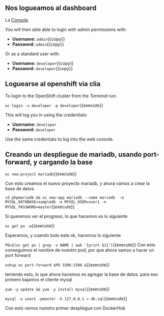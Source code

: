## Nos logueamos al dashboard 

La [Console](https://console-openshift-console-[[HOST_SUBDOMAIN]]-443-[[KATACODA_HOST]].environments.katacoda.com). 

You will then able able to login with admin permissions with:

* **Username:** ``admin``{{copy}}
* **Password:** ``admin``{{copy}}

Or as a standard user with:

* **Username:** ``developer``{{copy}}
* **Password:** ``developer``{{copy}}

## Loguearse al openshift via clia


To login to the OpenShift cluster from the _Terminal_ run:

``oc login -u developer -p developer``{{execute}}

This will log you in using the credentials:

* **Username:** ``developer``
* **Password:** ``developer``

Use the same credentials to log into the web console.

## Creando un despliegue de mariadb, usando port-forward, y cargando la base

``oc new-project mariadb``{{execute}}

Con esto creamos el nuevo proyecto mariadb, y ahora vamos a crear la base de datos.

``cd phpmariadb && oc new-app mariadb --name mariadb  -e MYSQL_DATABASE=sampledb -e MYSQL_USER=user1 -e MYSQL_PASSWORD=master``{{execute}}


Si queremos ver el progreso, lo que hacemos es lo siguiente

``oc get po -w``{{execute}}

Esperamos, y cuando todo este ok, hacemos lo siguiente

``PO=$(oc get po | grep -v NAME | awk '{print $1}')``{{execute}}
Con esto conseguimos el nombre de nuestro pod, por que ahora vamos a hacer 
un port forward

``nohup oc port-forward $PO 3306:3306 &``{{execute}}

teniendo esto, lo que ahora hacemos es agregar la base de datos.
para eso primero bajamos el cliente mysql

``yum -y update && yum -y install mysql``{{execute}}

``mysql -u user1 -pmaster -h 127.0.0.1 < db.sql``{{execute}}


Con esto vemos nuestro primer despliegue con DockerHub
